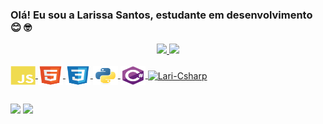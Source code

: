 ### Olá! Eu sou a Larissa Santos, estudante em desenvolvimento 😊 🤓

<div align="center">
  <a href="https://github.com/Santoslarissa">
  <img height="180em" src="https://github-readme-stats.vercel.app/api?username=Santoslarissa&show_icons=true&theme=dark&include_all_commits=true&count_private=true"/>
  <img height="180em" src="https://github-readme-stats.vercel.app/api/top-langs/?username=Santoslarissa&layout=compact&langs_count=7&theme=dark"/>
</div>


<div style="display: inline_block"><br>
  <img align="center" alt="Lari-Js" height="30" width="40" src="https://raw.githubusercontent.com/devicons/devicon/master/icons/javascript/javascript-plain.svg">
  <img align="center" alt="Lari-HTML" height="30" width="40" src="https://raw.githubusercontent.com/devicons/devicon/master/icons/html5/html5-original.svg">
  <img align="center" alt="Lari-CSS" height="30" width="40" src="https://raw.githubusercontent.com/devicons/devicon/master/icons/css3/css3-original.svg">
  <img align="center" alt="Lari-Python" height="30" width="40" src="https://raw.githubusercontent.com/devicons/devicon/master/icons/python/python-original.svg">
  <img align="center" alt="Lari-Csharp" height="30" width="40" src="https://raw.githubusercontent.com/devicons/devicon/master/icons/csharp/csharp-original.svg">
  <img align="center" alt="Lari-Csharp" height="30" width="40" src="https://cdn.jsdelivr.net/gh/devicons/devicon/icons/php/php-original.svg" />
          
</div>

 ##
 
 <div> 

  <a href = "mailto:larihsantos.gta@gmail.com"><img src="https://img.shields.io/badge/-Gmail-%23333?style=for-the-badge&logo=gmail&logoColor=white" target="_blank"></a>
  <a href="https://www.linkedin.com/in/larissa-santos-76b0a717b/" target="_blank"><img src="https://img.shields.io/badge/-LinkedIn-%230077B5?style=for-the-badge&logo=linkedin&logoColor=white" target="_blank"></a> 
 
</div>

